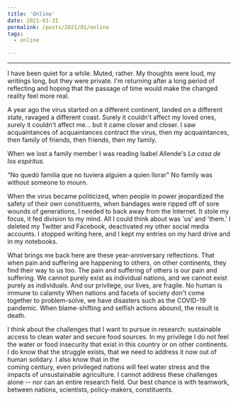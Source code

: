 ```yaml
---
title: 'Online'
date: 2021-01-31
permalink: /posts/2021/01/online
tags:
  - online

---
```

------


I have been quiet for a while. Muted, rather. My thoughts were loud, my writings long, but they were private. I'm returning after a long period of reflecting and hoping that
the passage of time would make the changed reality feel more real.  

A year ago the virus started on a different continent, landed on a different state, 
ravaged a different coast. Surely it couldn't affect my loved ones, surely it couldn't affect me... but it came closer and closer. I saw acquaintances of acquaintances contract the virus, then my acquaintances,
then family of friends, then friends, then my family. 

When we lost a family member I was reading Isabel Allende's *La casa de los espiritus.*

"No quedó familia que no tuviera alguien a quien llorar"
No family was without someone to mourn.

When the virus became politicized, when people in power jeopardized the safety of their own constituents, when bandages were ripped off of sore wounds of
generations, I needed to back away from the Internet. It stole my focus, it fed division to my mind. All I could think about was 'us' and 'them.' I deleted my Twitter and Facebook, deactivated my other social media
accounts. I stopped writing here, and I kept my entries on my hard drive and in my notebooks. 

What brings me back here are these year-anniversary reflections. That when pain and suffering are happening to others, on other continents, they find their way to us too.
The pain and suffering of others is our pain and suffering. We cannot purely exist as individual nations, and we cannot exist purely as individuals.  And our privilege, our lives, are fragile. No human is immune to calamity 
When nations and facets of society don't come together to problem-solve, we have disasters such as the COVID-19 pandemic. When blame-shifting and selfish actions abound, 
the result is death. 

I think about the challenges that I want to pursue in research: sustainable access to clean water and secure food sources. In my privilege I do not 
feel the water or food insecurity that exist in this country or on other continents. I do know that the struggle exists, that we need to address it now out of human solidary. I also know that in the  
coming century, even privileged nations will feel water stress and the impacts of unsustainable agriculture. I cannot address these challenges alone -- nor can an entire research field. 
Our best chance is with teamwork, between nations, scientists, policy-makers, constituents. 





 
